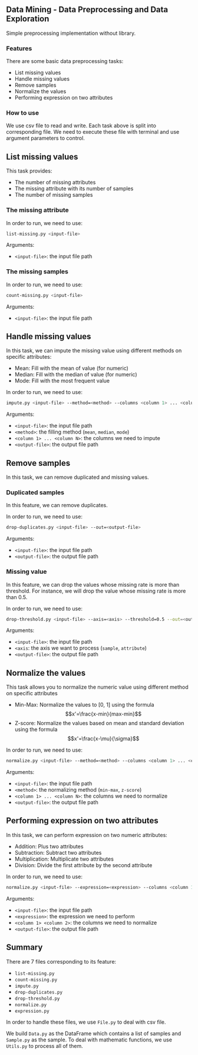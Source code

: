 ## **Data Mining - Data Preprocessing and Data Exploration**
Simple preprocessing implementation without library.
### **Features**
There are some basic data preprocessing tasks:
* List missing values
* Handle missing values
* Remove samples
* Normalize the values
* Performing expression on two attributes
### **How to use**
We use csv file to read and write. Each task above is split into corresponding file. We need to execute these file with terminal and use argument parameters to control.
## **List missing values**

This task provides:

* The number of missing attributes
* The missing attribute with its number of samples
* The number of missing samples

### **The missing attribute**
In order to run, we need to use:
```bash
list-missing.py <input-file>
```
Arguments:
* `<input-file>`: the input file path

### **The missing samples**

In order to run, we need to use:
```bash
count-missing.py <input-file>
```
Arguments:
* `<input-file>`: the input file path

## **Handle missing values**

In this task, we can impute the missing value using different methods on specific attributes:

* Mean: Fill with the mean of value (for numeric)
* Median: Fill with the median of value (for numeric)
* Mode: Fill with the most frequent value

In order to run, we need to use:
```bash
impute.py <input-file> --method=<method> --columns <column 1> ... <column N> --out=<output-file>
```
Arguments:
* `<input-file>`: the input file path
* `<method>`: the filling method (`mean`, `median`, `mode`)
* `<column 1> ... <column N>`: the columns we need to impute
* `<output-file>`: the output file path

## **Remove samples**

In this task, we can remove duplicated and missing values.

### **Duplicated samples**
In this feature, we can remove duplicates.

In order to run, we need to use:
```bash
drop-duplicates.py <input-file> --out=<output-file>
```
Arguments:
* `<input-file>`: the input file path
* `<output-file>`: the output file path

### **Missing value**
In this feature, we can drop the values whose missing rate is more than threshold. For instance, we will drop the value whose missing rate is more than 0.5.

In order to run, we need to use:
```bash
drop-threshold.py <input-file> --axis=<axis> --threshold=0.5 --out=<output-file>
```
Arguments:
* `<input-file>`: the input file path
* `<axis`: the axis we want to process (`sample`, `attribute`)
* `<output-file>`: the output file path


## **Normalize the values**

This task allows you to normalize the numeric value using different method on specific attributes

* Min-Max: Normalize the values to [0, 1] using the formula
$$x'=\frac{x-min}{max-min}$$
* Z-score: Normalize the values based on mean and standard deviation using the formula
$$x'=\frac{x-\mu}{\sigma}$$
 
In order to run, we need to use:
```bash
normalize.py <input-file> --method=<method> --columns <column 1> ... <column N> --out=<output-file>
```
Arguments:
* `<input-file>`: the input file path
* `<method>`: the normalizing method (`min-max`, `z-score`)
* `<column 1> ... <column N>`: the columns we need to normalize
* `<output-file>`: the output file path


## **Performing expression on two attributes**

In this task, we can perform expression on two numeric attributes:

* Addition: Plus two attributes
* Subtraction: Subtract two attributes
* Multiplication: Multiplicate two attributes
* Division: Divide the first attribute by the second attribute
 
In order to run, we need to use:
```bash
normalize.py <input-file> --expression=<expression> --columns <column 1> <column 2> --out=<output-file>
```
Arguments:
* `<input-file>`: the input file path
* `<expression>`: the expression we need to perform
* `<column 1> <column 2>`: the columns we need to normalize
* `<output-file>`: the output file path

## **Summary**
There are 7 files corresponding to its feature:
* `list-missing.py`
* `count-missing.py`
* `impute.py`
* `drop-duplicates.py`
* `drop-threshold.py`
* `normalize.py`
* `expression.py`

In order to handle these files, we use `File.py` to deal with csv file.

We build `Data.py` as the DataFrame which contains a list of samples and `Sample.py` as the sample. To deal with mathematic functions, we use `Utils.py` to process all of them.